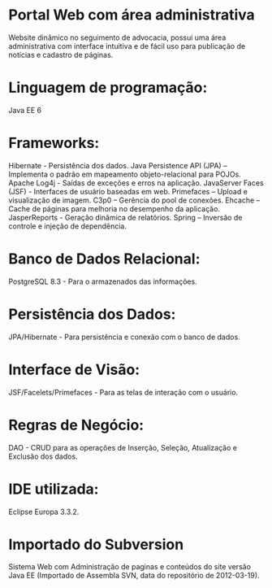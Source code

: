 
Portal Web com área administrativa
==================================

Website dinâmico no seguimento de advocacia, possui uma área administrativa com interface intuitiva e de fácil uso para publicação de notícias e cadastro de páginas.

# Linguagem de programação:
Java EE 6

# Frameworks:
Hibernate - Persistência dos dados.
Java Persistence API (JPA) – Implementa o padrão em mapeamento objeto-relacional para POJOs.
Apache Log4j - Saídas de exceções e erros na aplicação.
JavaServer Faces (JSF) - Interfaces de usuário baseadas em web.
Primefaces – Upload e visualização de imagem.
C3p0 – Gerência do pool de conexões.
Ehcache – Cache de páginas para melhoria no desempenho da aplicação.
JasperReports - Geração dinâmica de relatórios.
Spring – Inversão de controle e injeção de dependência.

# Banco de Dados Relacional:
PostgreSQL 8.3 - Para o armazenados das informações.

# Persistência dos Dados:
JPA/Hibernate - Para persistência e conexão com o banco de dados.

# Interface de Visão:
JSF/Facelets/Primefaces - Para as telas de interação com o usuário.

# Regras de Negócio:
DAO - CRUD para as operações de Inserção, Seleção, Atualização e Exclusão dos dados.

# IDE utilizada:
Eclipse Europa 3.3.2.

# Importado do Subversion
Sistema Web com Administração de paginas e conteúdos do site versão Java EE (Importado de Assembla SVN, data do repositório de 2012-03-19).
